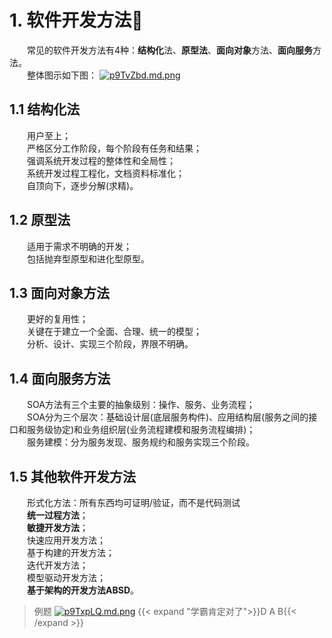 # 1. 软件开发方法🏁
&emsp;&emsp;常见的软件开发方法有4种：**结构化**法、**原型法**、**面向对象**方法、**面向服务**方法。\
&emsp;&emsp;整体图示如下图：
[![p9TvZbd.md.png](https://s1.ax1x.com/2023/05/24/p9TvZbd.md.png)](https://imgse.com/i/p9TvZbd)
## 1.1 结构化法
&emsp;&emsp;用户至上；\
&emsp;&emsp;严格区分工作阶段，每个阶段有任务和结果；\
&emsp;&emsp;强调系统开发过程的整体性和全局性；\
&emsp;&emsp;系统开发过程工程化，文档资料标准化；\
&emsp;&emsp;自顶向下，逐步分解(求精)。
## 1.2 原型法
&emsp;&emsp;适用于需求不明确的开发；\
&emsp;&emsp;包括抛弃型原型和进化型原型。
## 1.3 面向对象方法
&emsp;&emsp;更好的复用性；\
&emsp;&emsp;关键在于建立一个全面、合理、统一的模型；\
&emsp;&emsp;分析、设计、实现三个阶段，界限不明确。
## 1.4 面向服务方法
&emsp;&emsp;SOA方法有三个主要的抽象级别：操作、服务、业务流程；\
&emsp;&emsp;SOA分为三个层次：基础设计层(底层服务构件)、应用结构层(服务之间的接口和服务级协定)和业务组织层(业务流程建模和服务流程编排)；\
&emsp;&emsp;服务建模：分为服务发现、服务规约和服务实现三个阶段。
## 1.5 其他软件开发方法
&emsp;&emsp;形式化方法：所有东西均可证明/验证，而不是代码测试\
&emsp;&emsp;**统一过程方法**；\
&emsp;&emsp;**敏捷开发方法**；\
&emsp;&emsp;快速应用开发方法；\
&emsp;&emsp;基于构建的开发方法；\
&emsp;&emsp;迭代开发方法；\
&emsp;&emsp;模型驱动开发方法；\
&emsp;&emsp;**基于架构的开发方法ABSD**。
>例题
[![p9TxpLQ.md.png](https://s1.ax1x.com/2023/05/24/p9TxpLQ.md.png)](https://imgse.com/i/p9TxpLQ)
{{< expand "学霸肯定对了">}}D A B{{< /expand >}}

